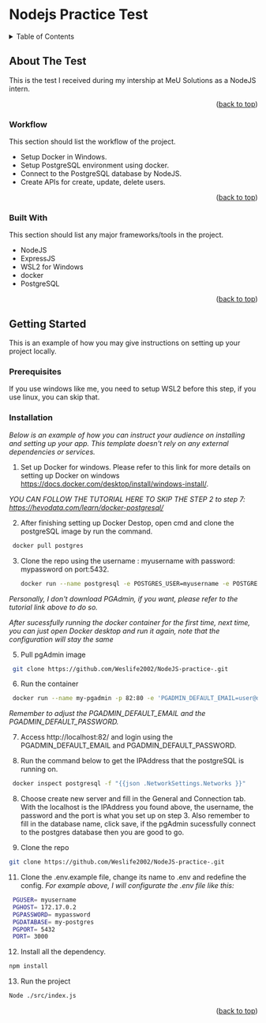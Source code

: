 # Nodejs Practice Test

<!-- TABLE OF CONTENTS -->
<details>
  <summary>Table of Contents</summary>
  <ol>
    <li>
      <a href="#about-the-test">About The Test</a>
      <ul>
        <li><a href="#workflow">Workflow</a></li>
        <li><a href="#built-with">Built With</a></li>
      </ul>
    </li>
    <li>
      <a href="#getting-started">Getting Started</a>
      <ul>
        <li><a href="#prerequisites">Prerequisites</a></li>
        <li><a href="#installation">Installation</a></li>
      </ul>
    </li>
  </ol>
</details>

<!-- ABOUT THE PROJECT -->
## About The Test

This is the test I received during my intership at MeU Solutions as a NodeJS intern.

<p align="right">(<a href="#top">back to top</a>)</p>

### Workflow

This section should list the workflow of the project.

* Setup Docker in Windows.
* Setup PostgreSQL environment using docker.
* Connect to the PostgreSQL database by NodeJS.
* Create APIs for create, update, delete users.

<p align="right">(<a href="#top">back to top</a>)</p>

### Built With

This section should list any major frameworks/tools in the project.

* NodeJS
* ExpressJS 
* WSL2 for Windows
* docker
* PostgreSQL

<p align="right">(<a href="#top">back to top</a>)</p>

<!-- GETTING STARTED -->
## Getting Started

This is an example of how you may give instructions on setting up your project locally.

### Prerequisites

If you use windows like me, you need to setup WSL2 before this step, if you use linux, you can skip that.

### Installation

_Below is an example of how you can instruct your audience on installing and setting up your app. This template doesn't rely on any external dependencies or services._

1. Set up Docker for windows.
Please refer to this link for more details on setting up Docker on windows https://docs.docker.com/desktop/install/windows-install/.

_YOU CAN FOLLOW THE TUTORIAL HERE TO SKIP THE STEP 2 to step 7: https://hevodata.com/learn/docker-postgresql/_

2. After finishing setting up Docker Destop, open cmd and clone the postgreSQL image by run the command. 
  ```sh
   docker pull postgres
   ```

3. Clone the repo using the username : myusername with password: mypassword on port:5432.
   ```sh
   docker run --name postgresql -e POSTGRES_USER=myusername -e POSTGRES_PASSWORD=mypassword -p 5432:5432 -v /data:/var/lib/postgresql/data -d postgres
   ```
_Personally, I don't download PGAdmin, if you want, please refer to the tutorial link above to do so._

_After sucessfully running the docker container for the first time, next time, you can just open Docker desktop and run it again, note that the configuration will stay the same_

5. Pull pgAdmin image
  ```sh
   git clone https://github.com/Weslife2002/NodeJS-practice-.git
   ```

6. Run the container
  ```sh
   docker run --name my-pgadmin -p 82:80 -e 'PGADMIN_DEFAULT_EMAIL=user@domain.local' -e 'PGADMIN_DEFAULT_PASSWORD=postgresmaster'-d dpage/pgadmin4
   ```
   
_Remember to adjust the PGADMIN_DEFAULT_EMAIL and the PGADMIN_DEFAULT_PASSWORD._

7. Access http://localhost:82/ and login using the PGADMIN_DEFAULT_EMAIL and PGADMIN_DEFAULT_PASSWORD.

8. Run the command below to get the IPAddress that the postgreSQL is running on.
  ```sh
   docker inspect postgresql -f "{{json .NetworkSettings.Networks }}"
   ```
8. Choose create new server and fill in the General and Connection tab. With the localhost is the IPAddress you found above, the username, the password and the port is what you set up on step 3. Also remember to fill in the database name, click save, if the pgAdmin sucessfully connect to the postgres database then you are good to go.

10. Clone the repo
   ```sh
   git clone https://github.com/Weslife2002/NodeJS-practice-.git
   ```
11. Clone the .env.example file, change its name to .env and redefine the config.
_For example above, I will configurate the .env file like this:_ 

   ```sh
    PGUSER= myusername
    PGHOST= 172.17.0.2
    PGPASSWORD= mypassword
    PGDATABASE= my-postgres
    PGPORT= 5432
    PORT= 3000
   ```

12. Install all the dependency.
   ```sh
   npm install
   ```
13. Run the project
   ```sh
   Node ./src/index.js
   ```

<p align="right">(<a href="#top">back to top</a>)</p>
